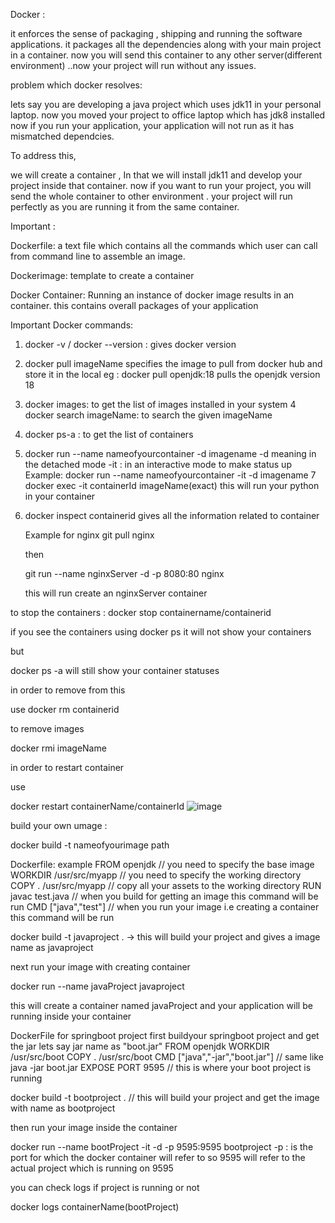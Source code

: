 
Docker :

it enforces the sense of packaging , shipping and running the software applications.
it packages all the dependencies along with your main project in a container.
now you will send this container to any other server(different environment) ..now your project will run without any issues.


problem which docker resolves:

  lets say you are developing a java project which uses jdk11 in your personal laptop. now you moved your project to office laptop which has jdk8 installed now if you run your application, your application will not run as it has mismatched dependcies.

  To address this,

  we will create a container , In that we will install jdk11 and develop your project inside that container.
  now if you want to run your project, you will send the whole container to other environment . your project will run perfectly as you are running it from the same container.



Important :

Dockerfile:
 a text file which contains all the commands which user can call from command line to assemble an image.

Dockerimage:
   template to create a container

Docker Container:
Running an instance of docker image results in an container. this contains overall packages of your application 



  Important Docker commands:
  1. docker -v / docker --version :
      gives docker version
  2. docker pull imageName
        specifies the image to pull from docker hub and store it in the local
       eg : docker pull openjdk:18
         pulls the openjdk version 18 
3. docker images:
     to get the list of images installed in your system
4 docker search imageName:
     to search the given imageName

5. docker ps-a :
    to get the list of containers
6. docker run --name nameofyourcontainer -d imagename
     -d meaning in the detached mode
   -it : in an interactive mode to make status up
   Example:
   docker run --name nameofyourcontainer -it -d imagename
7 docker exec -it containerId imageName(exact)
   this will run your python in your container
8. docker inspect containerid
      gives all the information related to container

   Example for nginx
   git pull nginx

   then


   git run --name nginxServer -d -p 8080:80 nginx

   this will run create an nginxServer container

to stop the containers :
docker stop containername/containerid

if you see the containers using 
docker ps it will not show your containers

but 

docker ps -a will still show your container statuses


in order to remove from this

use 
docker rm containerid

to remove images 

docker rmi imageName 



in order to restart container 

use 

docker restart containerName/containerId
![image](https://github.com/saisrinivas12/notes/assets/59176223/baaf0e1b-05e3-44e3-9b1a-ce89f361a7a9)


   build your own umage :

   docker build -t nameofyourimage path 




Dockerfile: example
FROM openjdk // you need to specify the base image 
WORKDIR /usr/src/myapp // you need to specify the working directory 
COPY . /usr/src/myapp    // copy all your assets to the working directory 
RUN javac test.java // when you build for getting an image this command will be run 
CMD ["java","test"] // when you run your image i.e creating a container  this command will be run


docker build -t javaproject .   -> this will build your project and gives a image name as javaproject 

next run your image with creating container

docker run --name javaProject javaproject 

this will create a container named javaProject and your application will be running inside your container


DockerFile for springboot project
 first buildyour springboot project and get the jar lets say jar name as "boot.jar"
 FROM openjdk
 WORKDIR /usr/src/boot
 COPY . /usr/src/boot
 CMD ["java","-jar","boot.jar"]  // same like java -jar boot.jar
 EXPOSE PORT 9595  // this is where your boot project is running 


 docker build -t bootproject .   // this will build your project and get the image with name as bootproject

 then run your image inside the container

 docker run --name bootProject -it -d -p 9595:9595 bootproject 
  -p : is the port for which the docker container will refer to 
        so 9595 will refer to the actual project which is running on 9595

  you can check logs if project is running or not 

  docker logs containerName(bootProject)


 
